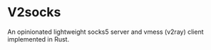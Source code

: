 V2socks
=======

An opinionated lightweight socks5 server and vmess (v2ray) client implemented in Rust.